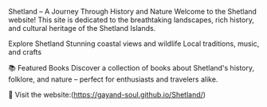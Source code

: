 Shetland – A Journey Through History and Nature
Welcome to the Shetland website! This site is dedicated to the breathtaking landscapes, rich history, and cultural heritage of the Shetland Islands.

Explore Shetland
Stunning coastal views and wildlife 
Local traditions, music, and crafts 

📚 Featured Books
Discover a collection of books about Shetland's history, folklore, and nature – perfect for enthusiasts and travelers alike.

🔗 Visit the website:(https://gayand-soul.github.io/Shetland/)
